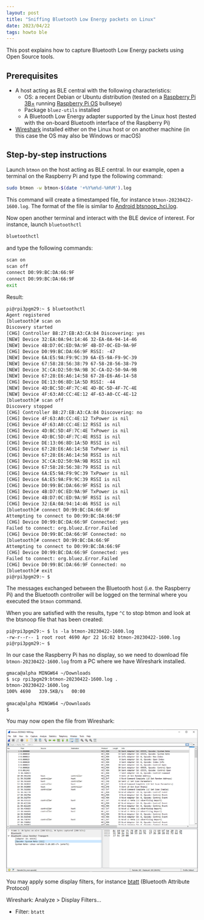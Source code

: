 ```yaml
---
layout: post
title: "Sniffing Bluetooth Low Energy packets on Linux"
date: 2023/04/22
tags: howto ble
---
```


This post explains how to capture Bluetooth Low Energy packets using Open Source tools.

## Prerequisites

- A host acting as BLE central with the following characteristics:
  - OS: a recent Debian or Ubuntu distribution (tested on a [Raspberry Pi 3B+](https://www.raspberrypi.com/products/raspberry-pi-3-model-b-plus/) running [Raspberry Pi OS](https://www.raspberrypi.com/software/) bullseye)
  - Package `bluez-utils` installed
  - A Bluetooth Low Energy adapter supported by the Linux host (tested with the on-board Bluetooth interface of the Raspberry Pi)
- [Wireshark](https://www.wireshark.org/) installed either on the Linux host or on another machine (in this case the OS may also be Windows or macOS)

## Step-by-step instructions

Launch `btmon` on the host acting as BLE central. In our example, open a terminal on the Raspberry Pi and type the following command:

```bash
sudo btmon -w btmon-$(date '+%Y%m%d-%H%M').log
```

This command will create a timestamped file, for instance `btmon-20230422-1600.log`.
The format of the file is similar to
[Android btsnoop_hci.log](https://source.android.com/docs/core/connect/bluetooth/verifying_debugging).

Now open another terminal and interact with the BLE device of interest.
For instance, launch `bluetoothctl`

```bash
bluetoothctl
```

and type the following commands:

```bash
scan on
scan off
connect D0:99:BC:DA:66:9F
connect D0:99:BC:DA:66:9F
exit
```

Result:

```text
pi@rpi3pgm29:~ $ bluetoothctl
Agent registered
[bluetooth]# scan on
Discovery started
[CHG] Controller B8:27:EB:A3:CA:84 Discovering: yes
[NEW] Device 32:EA:0A:94:14:46 32-EA-0A-94-14-46
[NEW] Device 4B:D7:0C:ED:9A:9F 4B-D7-0C-ED-9A-9F
[CHG] Device D0:99:BC:DA:66:9F RSSI: -47
[NEW] Device 6A:E5:9A:F9:9C:39 6A-E5-9A-F9-9C-39
[NEW] Device 67:58:28:56:38:79 67-58-28-56-38-79
[NEW] Device 3C:CA:D2:50:9A:9B 3C-CA-D2-50-9A-9B
[NEW] Device 67:28:E6:A6:14:58 67-28-E6-A6-14-58
[CHG] Device DE:13:06:8D:1A:5D RSSI: -44
[NEW] Device 4D:BC:5D:4F:7C:4E 4D-BC-5D-4F-7C-4E
[NEW] Device 4F:63:A0:CC:4E:12 4F-63-A0-CC-4E-12
[bluetooth]# scan off
Discovery stopped
[CHG] Controller B8:27:EB:A3:CA:84 Discovering: no
[CHG] Device 4F:63:A0:CC:4E:12 TxPower is nil
[CHG] Device 4F:63:A0:CC:4E:12 RSSI is nil
[CHG] Device 4D:BC:5D:4F:7C:4E TxPower is nil
[CHG] Device 4D:BC:5D:4F:7C:4E RSSI is nil
[CHG] Device DE:13:06:8D:1A:5D RSSI is nil
[CHG] Device 67:28:E6:A6:14:58 TxPower is nil
[CHG] Device 67:28:E6:A6:14:58 RSSI is nil
[CHG] Device 3C:CA:D2:50:9A:9B RSSI is nil
[CHG] Device 67:58:28:56:38:79 RSSI is nil
[CHG] Device 6A:E5:9A:F9:9C:39 TxPower is nil
[CHG] Device 6A:E5:9A:F9:9C:39 RSSI is nil
[CHG] Device D0:99:BC:DA:66:9F RSSI is nil
[CHG] Device 4B:D7:0C:ED:9A:9F TxPower is nil
[CHG] Device 4B:D7:0C:ED:9A:9F RSSI is nil
[CHG] Device 32:EA:0A:94:14:46 RSSI is nil
[bluetooth]# connect D0:99:BC:DA:66:9F
Attempting to connect to D0:99:BC:DA:66:9F
[CHG] Device D0:99:BC:DA:66:9F Connected: yes
Failed to connect: org.bluez.Error.Failed
[CHG] Device D0:99:BC:DA:66:9F Connected: no
[bluetooth]# connect D0:99:BC:DA:66:9F
Attempting to connect to D0:99:BC:DA:66:9F
[CHG] Device D0:99:BC:DA:66:9F Connected: yes
Failed to connect: org.bluez.Error.Failed
[CHG] Device D0:99:BC:DA:66:9F Connected: no
[bluetooth]# exit
pi@rpi3pgm29:~ $
```

The messages exchanged between the Bluetooth host (i.e. the Raspberry Pi) and the Bluetooth controller will be logged on the terminal where you executed the `btmon` command.

<!-- TODO: Screenshot -->

When you are satisfied with the results, type `^C` to stop btmon and look at the btsnoop file that has been created:

```text
pi@rpi3pgm29:~ $ ls -la btmon-20230422-1600.log
-rw-r--r-- 1 root root 4690 Apr 22 16:02 btmon-20230422-1600.log
pi@rpi3pgm29:~ $
```

In our case the Raspberry Pi has no display, so we need to download file `btmon-20230422-1600.log` from a PC where we have Wireshark installed.

```text
gmaca@alpha MINGW64 ~/Downloads
$ scp rpi3pgm29:btmon-20230422-1600.log .
btmon-20230422-1600.log                                               100% 4690   339.5KB/s   00:00

gmaca@alpha MINGW64 ~/Downloads
$
```

You may now open the file from Wireshark:

![Screenshot](../assets/2023-04-22-btmon-wireshark/2023-04-22-1628-capture.ng.png)

You may apply some display filters, for instance [btatt](https://www.wireshark.org/docs/dfref/b/btatt.html) (Bluetooth Attribute Protocol)

Wireshark: Analyze > Display Filters...

- Filter: `btatt`

<!-- EOF -->
